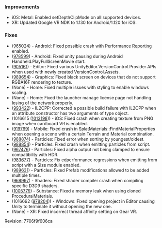 ### Improvements

*   iOS: Metal: Enabled setDepthClipMode on all supported devices.
*   XR: Updated Google VR NDK to 1.130 for Android/1.120 for iOS.

### Fixes

*   ([965024](https://issuetracker.unity3d.com/product/unity/issues/guid/965024/)) - Android: Fixed possible crash with Performance Reporting enabled.
*   ([978599](https://issuetracker.unity3d.com/product/unity/issues/guid/978599/)) - Android: Fixed unity pausing during Android Handheld.PlayFullScreenMovie start.
*   ([905161](https://issuetracker.unity3d.com/product/unity/issues/guid/905161/)) - Editor: Fixed various UnityEditor.VersionControl.Provider APIs when used with newly created VersionControl.Assets.
*   ([989654](https://issuetracker.unity3d.com/product/unity/issues/guid/989654/)) - Graphics: Fixed black screen on devices that do not support RGBA16F rendering to texture.
*   (None) - Home: Fixed multiple issues with styling to enable windows scaling.
*   (None) - Home: Fixed the launcher manage license page not handling losing of the network properly.
*   ([993422](https://issuetracker.unity3d.com/product/unity/issues/guid/993422/)) - IL2CPP: Corrected a possible build failure with IL2CPP when an attribute constructor has two arguments of type object.
*   (1016615 ([1013198](https://issuetracker.unity3d.com/product/unity/issues/guid/1013198/))) - iOS: Fixed crash when creating texture from PNG image when cardboard VR is enabled.
*   ([919769](https://issuetracker.unity3d.com/product/unity/issues/guid/919769/)) - Mobile: Fixed crash in SplatMaterials::FindMaterialProperties when opening a scene with a certain Terrain and Material combination.
*   ([988874](https://issuetracker.unity3d.com/product/unity/issues/guid/988874/)) - Particles: Fixed error when sorting by youngest/oldest.
*   ([988854](https://issuetracker.unity3d.com/product/unity/issues/guid/988854/)) - Particles: Fixed crash when emitting particles from script.
*   ([967476](https://issuetracker.unity3d.com/product/unity/issues/guid/967476/)) - Particles: Fixed alpha output not being clamped to ensure compatibility with HDR.
*   ([983677](https://issuetracker.unity3d.com/product/unity/issues/guid/983677/)) - Particles: Fix edperformance regressions when emitting from script with a Size module enabled.
*   ([989631](https://issuetracker.unity3d.com/product/unity/issues/guid/989631/)) - Particles: Fixed Prefab modifications allowed to be added multiple times.
*   ([968997](https://issuetracker.unity3d.com/product/unity/issues/guid/968997/)) - Shaders: Fixed shader compiler crash when compiling specific D3D9 shaders.
*   ([1005779](https://issuetracker.unity3d.com/product/unity/issues/guid/1005779/)) - Substance: Fixed a memory leak when using cloned ProceduralMaterials.
*   (1016692 ([978204](https://issuetracker.unity3d.com/product/unity/issues/guid/978204/))) - Windows: Fixed opening project in Editor causing Unity to terminate it without opening the new one.
*   (None) - XR: Fixed incorrect thread affinity setting on Gear VR.

Revision: 7706f9f606ca